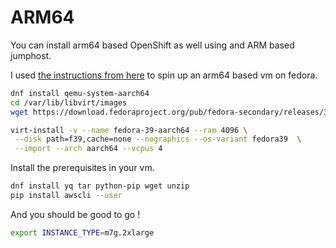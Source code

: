 # ARM64

You can install arm64 based OpenShift as well using and ARM based jumphost.

I used [the instructions from here](https://www.redhat.com/sysadmin/vm-arm64-fedora) to spin up an arm64 based vm on fedora.

```bash
dnf install qemu-system-aarch64
cd /var/lib/libvirt/images
wget https://download.fedoraproject.org/pub/fedora-secondary/releases/39/Spins/aarch64/images/Fedora-Minimal-39-1.5.aarch64.raw.xz -O f39.xz && unxz f39.xz

virt-install -v --name fedora-39-aarch64 --ram 4096 \
 --disk path=f39,cache=none --nographics --os-variant fedora39  \
 --import --arch aarch64 --vcpus 4
```

Install the prerequisites in your vm.

```bash
dnf install yq tar python-pip wget unzip
pip install awscli --user
```

And you should be good to go !

```bash
export INSTANCE_TYPE=m7g.2xlarge
```
